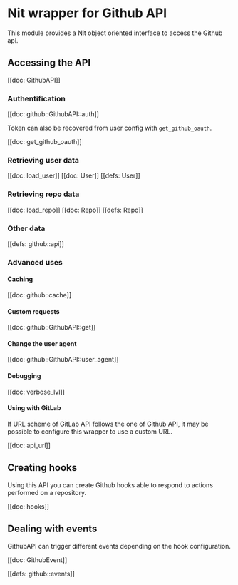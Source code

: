 # Nit wrapper for Github API

This module provides a Nit object oriented interface to access the Github api.

## Accessing the API

[[doc: GithubAPI]]

### Authentification

[[doc: github::GithubAPI::auth]]

Token can also be recovered from user config with `get_github_oauth`.

[[doc: get_github_oauth]]

### Retrieving user data

[[doc: load_user]]
[[doc: User]]
[[defs: User]]

### Retrieving repo data

[[doc: load_repo]]
[[doc: Repo]]
[[defs: Repo]]

### Other data

[[defs: github::api]]

### Advanced uses

#### Caching

[[doc: github::cache]]

#### Custom requests

[[doc: github::GithubAPI::get]]

#### Change the user agent

[[doc: github::GithubAPI::user_agent]]

#### Debugging

[[doc: verbose_lvl]]

#### Using with GitLab

If URL scheme of GitLab API follows the one of Github API, it may be possible to
configure this wrapper to use a custom URL.

[[doc: api_url]]

## Creating hooks

Using this API you can create Github hooks able to respond to actions performed
on a repository.

[[doc: hooks]]

## Dealing with events

GithubAPI can trigger different events depending on the hook configuration.

[[doc: GithubEvent]]

[[defs: github::events]]
